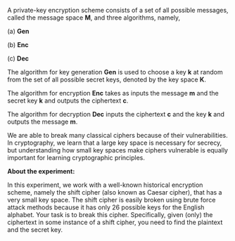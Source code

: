 A private-key encryption scheme consists of a set of all possible messages, called the message space **M**, and three algorithms, namely,

(a) **Gen**

(b) **Enc**

(c) **Dec**

The algorithm for key generation **Gen** is used to choose a key **k** at random from the set of all possible secret keys, denoted by the key space **K**.

The algorithm for encryption **Enc** takes as inputs the message **m** and the secret key **k** and outputs the ciphertext **c**.

The algorithm for decryption **Dec** inputs the ciphertext **c** and the key **k** and outputs the message **m**.

We are able to break many classical ciphers because of their vulnerabilities. In cryptography, we learn that a large key space is necessary for secrecy, but understanding how small key spaces make ciphers vulnerable is equally important for learning cryptographic principles.

**About the experiment:**

In this experiment, we work with a well-known historical encryption scheme, namely the shift cipher (also known as Caesar cipher), that has a very small key space. The shift cipher is easily broken using brute force attack methods because it has only 26 possible keys for the English alphabet. Your task is to break this cipher. Specifically, given (only) the ciphertext in some instance of a shift cipher, you need to find the plaintext and the secret key.
